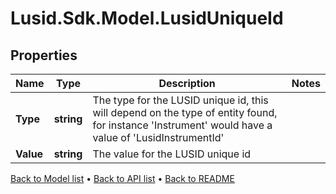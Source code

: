 # Lusid.Sdk.Model.LusidUniqueId

## Properties

Name | Type | Description | Notes
------------ | ------------- | ------------- | -------------
**Type** | **string** | The type for the LUSID unique id, this will depend on the type of entity found, for instance &#39;Instrument&#39; would have a value of &#39;LusidInstrumentId&#39; | 
**Value** | **string** | The value for the LUSID unique id | 

[Back to Model list](../README.md#documentation-for-models) &#8226; [Back to API list](../README.md#documentation-for-api-endpoints) &#8226; [Back to README](../README.md)

